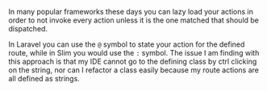 In many popular frameworks these days you can lazy load your actions in order to not invoke every action unless it is the one matched that should be dispatched. 

In Laravel you can use the `@` symbol to state your action for the defined route, while in Slim you would use the `:` symbol. The issue I am finding with this approach is that my IDE cannot go to the defining class by ctrl clicking on the string, nor can I refactor a class easily because my route actions are all defined as strings.
